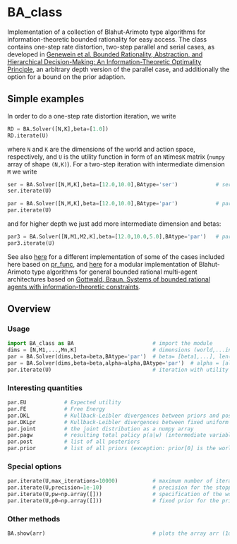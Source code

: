 # BA_class

Implementation of a collection of Blahut-Arimoto type algorithms for information-theoretic bounded rationality for easy access. The class contains one-step rate distortion, two-step parallel and serial cases, as developed in  [Genewein et al. Bounded Rationality, Abstraction, and Hierarchical Decision-Making: An Information-Theoretic Optimality Principle](https://doi.org/10.3389/frobt.2015.00027), an arbitrary depth version of the parallel case, and additionally the option for a bound on the prior adaption.

## Simple examples

In order to do a one-step rate distortion iteration, we write
```python
RD = BA.Solver([N,K],beta=[1.0])
RD.iterate(U)
```
where `N` and `K` are the dimensions of the world and action space, respectively, and `U` is the utility function in form of an `N`times`K` matrix (`numpy` array of shape `(N,K)`). For a two-step iteration with intermediate dimension `M` we write
```python
ser = BA.Solver([N,M,K],beta=[12.0,10.0],BAtype='ser')            # serial 2-step case
ser.iterate(U)

par = BA.Solver([N,M,K],beta=[12.0,10.0],BAtype='par')            # parallel 2-step case
par.iterate(U)
```
and for higher depth we just add more intermediate dimension and betas:
```python
par3 = BA.Solver([N,M1,M2,K],beta=[12.0,10.0,5.0],BAtype='par')   # parallel 3-step case
par3.iterate(U)
```


See also [here](https://github.com/sgttwld/blahut-arimoto) for a different implementation of some of the cases included here based on [pr_func](https://github.com/sgttwld/pr_func), and [here](https://github.com/sgttwld/BMA) for a modular implementation of Blahut-Arimoto type algorithms for general bounded rational multi-agent architectures based on [Gottwald, Braun. Systems of bounded rational agents with information-theoretic constraints](https://doi.).


## Overview

### Usage
```python
import BA_class as BA                         # import the module
dims = [N,M1,...,Mn,K]                        # dimensions (world,...intermediate...,action)
par = BA.Solver(dims,beta=beta,BAtype='par')  # beta= [beta1,...], len(beta) = number of steps
par = BA.Solver(dims,beta=beta,alpha=alpha,BAtype='par')  # alpha = [alpha1,...] for bounded priors
par.iterate(U)                                # iteration with utility U
```

### Interesting quantities
```python
par.EU            # Expected utility
par.FE            # Free Energy
par.DKL           # Kullback-Leibler divergences between priors and posteriors
par.DKLpr         # Kullback-Leibler divergences between fixed uniform priors and the priors
par.joint         # the joint distribution as a numpy array
par.pagw          # resulting total policy p(a|w) (intermediate variables marginalized out)
par.post          # list of all posteriors
par.prior         # list of all priors (exception: prior[0] is the world state distribution)
```

### Special options
```python
par.iterate(U,max_iterations=10000)           # maximum number of iterations
par.iterate(U,precision=1e-10)                # precision for the stopping condition
par.iterate(U,pw=np.array([]))                # specification of the world state distribution
par.iterate(U,p0=np.array([]))                # fixed prior for the prior restriction
```

### Other methods
```python
BA.show(arr)                                  # plots the array arr (1d: barplot, 2d: pcolor)
```
